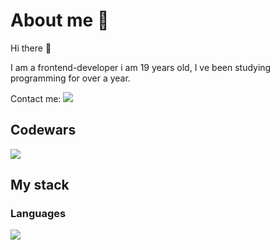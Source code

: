 <h1>About me 🧑</h1>
<p>Hi there 👋</p>
<p>I am a frontend-developer i am 19 years old, I ve been studying programming for over a year.</p>
<p>Contact me: <a href="https://t.me/gadji1801055"><img src="https://img.shields.io/badge/Telegram-blue?logo=Telegram&style=for-the-badge"><img></a></p>
<h2>Codewars</h2>
<p><a href="https://www.codewars.com/users/gadki/badges"><img src="https://www.codewars.com/users/gadki/badges/large"><img></a></p>
<h2>My stack</h2>
<h3>Languages</h3>
<img src="https://img.shields.io/badge/React-black?logo=react&style=for-the-badge"><img>

<!--
**YakhyaevGadji/YakhyaevGadji** is a ✨ _special_ ✨ repository because its `README.md` (this file) appears on your GitHub profile.

Here are some ideas to get you started:

- 🔭 I’m currently working on ...
- 🌱 I’m currently learning ...
- 👯 I’m looking to collaborate on ...
- 🤔 I’m looking for help with ...
- 💬 Ask me about ...
- 📫 How to reach me: ...
- 😄 Pronouns: ...
- ⚡ Fun fact: ...
-->
